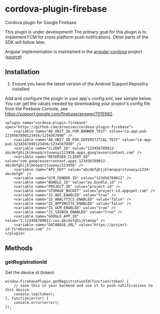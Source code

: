# cordova-plugin-firebase
Cordova plugin for Google Firebase

This plugin is under development! The primary goal for this plugin is to implement FCM for cross platform push notifications. Other parts of the SDK will follow later.

Angular implementation is maintained in the [angular-cordova](https://github.com/arnesson/angular-cordova) project ([source](https://github.com/arnesson/angular-cordova/blob/master/src/plugins/3rdparty/firebase.js))

## Installation

1. Ensure you have the latest version of the Android Support Repositry installed:




Add and configure the plugin in your app's config.xml, see sample below. You can get the values needed by downloading your project's config file from the Firebase Console, see https://support.google.com/firebase/answer/7015592.
```
<plugin name="cordova-plugin-firebase" spec="https://github.com/arnesson/cordova-plugin-firebase">
    <variable name="AD_UNIT_ID_FOR_BANNER_TEST" value="ca-app-pub-1234567890123456/1234567890" />
    <variable name="AD_UNIT_ID_FOR_INTERSTITIAL_TEST" value="ca-app-pub-1234567890123456/1234567890" />
    <variable name="CLIENT_ID" value="123456789012-abcdefghijklmnopqrstuvwxyz123456.apps.googleusercontent.com" />
    <variable name="REVERSED_CLIENT_ID" value="com.googleusercontent.apps.123456789012-abcdefghijklmnopqrstuvwxyz123456" />
    <variable name="API_KEY" value="abcdefghijklmnopqrstuvwxyz1234-abcdefgh" />
    <variable name="GCM_SENDER_ID" value="123456789012" />
    <variable name="BUNDLE_ID" value="my.bundle.id" />
    <variable name="PROJECT_ID" value="project-id" />
    <variable name="STORAGE_BUCKET" value="project-id.appspot.com" />
    <variable name="IS_ADS_ENABLED" value="true" />
    <variable name="IS_ANALYTICS_ENABLED" value="false" />
    <variable name="IS_APPINVITE_ENABLED" value="false" />
    <variable name="IS_GCM_ENABLED" value="true" />
    <variable name="IS_SIGNIN_ENABLED" value="true" />
    <variable name="GOOGLE_APP_ID" value="1:123456789012:ios:abcdefghijklmnop" />
    <variable name="DATABASE_URL" value="https://project-id.firebaseio.com" />
</plugin>
```

## Methods

### getRegistrationId

Get the device id (token)
```
window.FirebasePlugin.getRegistrationId(function(token) {
    // save this in your backend and use it to push notifications to this device
    console.log(token);
}, function(error) {
    console.error(error);
});
```
